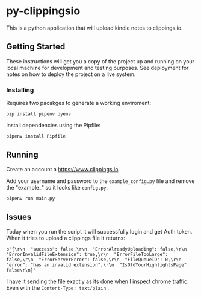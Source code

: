 # py-clippingsio

This is a python application that will upload kindle notes to clippings.io.

## Getting Started

These instructions will get you a copy of the project up and running on your local machine for development and testing purposes. See deployment for notes on how to deploy the project on a live system.

### Installing

Requires two pacakges to generate a working enviroment:
```
pip install pipenv pyenv
```

Install dependencies using the Pipfile:

```
pipenv install Pipfile
```

## Running

Create an account a https://www.clippings.io.

Add your username and password to the ```example_config.py``` file and remove the "example_" so it looks like ```config.py```.

```
pipenv run main.py
```

## Issues
Today when you run the script it will successfully login and get Auth token. When it tries to upload a clippings file it returns:

```
b'{\r\n  "success": false,\r\n  "ErrorAlreadyUploading": false,\r\n  "ErrorInvalidFileExtension": true,\r\n  "ErrorFileTooLarge": false,\r\n  "ErrorServerError": false,\r\n  "FileQueueID": 0,\r\n  "error": "has an invalid extension",\r\n  "IsOldYourHighlightsPage": false\r\n}'
```

I have it sending the file exactly as its done when I inspect chrome traffic. Even with the ```Content-Type: text/plain``` .
